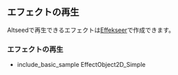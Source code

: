 
## エフェクトの再生

Altseedで再生できるエフェクトは[Effekseer](https://sites.google.com/site/effekseer/)で作成できます。

### エフェクトの再生

* include_basic_sample EffectObject2D_Simple
